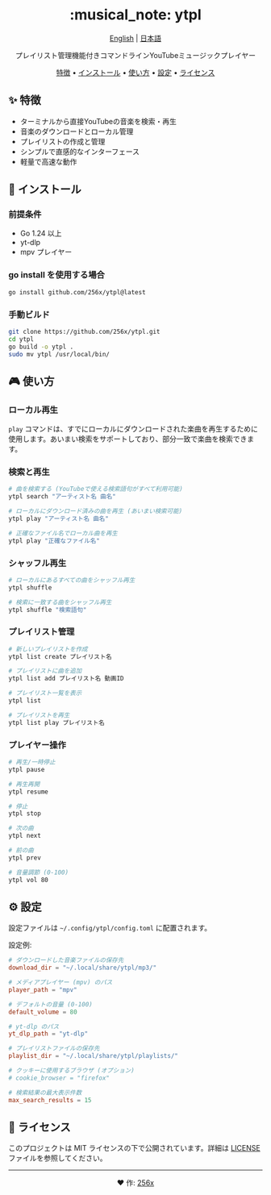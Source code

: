 <div align="center">
  <h1>:musical_note: ytpl</h1>
  <p>
    <a href="README.md">English</a> | <a href="README.ja.md">日本語</a>
  </p>
  <p>プレイリスト管理機能付きコマンドラインYouTubeミュージックプレイヤー</p>
  <p>
    <a href="#特徴">特徴</a> •
    <a href="#インストール">インストール</a> •
    <a href="#使い方">使い方</a> •
    <a href="#設定">設定</a> •
    <a href="#ライセンス">ライセンス</a>
  </p>
</div>

## ✨ 特徴

- ターミナルから直接YouTubeの音楽を検索・再生
- 音楽のダウンロードとローカル管理
- プレイリストの作成と管理
- シンプルで直感的なインターフェース
- 軽量で高速な動作

## 🚀 インストール

### 前提条件

- Go 1.24 以上
- yt-dlp
- mpv プレイヤー

### go install を使用する場合

```bash
go install github.com/256x/ytpl@latest
```

### 手動ビルド

```bash
git clone https://github.com/256x/ytpl.git
cd ytpl
go build -o ytpl .
sudo mv ytpl /usr/local/bin/
```

## 🎮 使い方

### ローカル再生

`play` コマンドは、すでにローカルにダウンロードされた楽曲を再生するために使用します。あいまい検索をサポートしており、部分一致で楽曲を検索できます。

### 検索と再生

```bash
# 曲を検索する (YouTubeで使える検索語句がすべて利用可能)
ytpl search "アーティスト名 曲名"

# ローカルにダウンロード済みの曲を再生 (あいまい検索可能)
ytpl play "アーティスト名 曲名"

# 正確なファイル名でローカル曲を再生
ytpl play "正確なファイル名"
```

### シャッフル再生

```bash
# ローカルにあるすべての曲をシャッフル再生
ytpl shuffle

# 検索に一致する曲をシャッフル再生
ytpl shuffle "検索語句"
```

### プレイリスト管理

```bash
# 新しいプレイリストを作成
ytpl list create プレイリスト名

# プレイリストに曲を追加
ytpl list add プレイリスト名 動画ID

# プレイリスト一覧を表示
ytpl list

# プレイリストを再生
ytpl list play プレイリスト名
```

### プレイヤー操作

```bash
# 再生/一時停止
ytpl pause

# 再生再開
ytpl resume

# 停止
ytpl stop

# 次の曲
ytpl next

# 前の曲
ytpl prev

# 音量調節 (0-100)
ytpl vol 80
```

## ⚙️ 設定

設定ファイルは `~/.config/ytpl/config.toml` に配置されます。

設定例:

```toml
# ダウンロードした音楽ファイルの保存先
download_dir = "~/.local/share/ytpl/mp3/"

# メディアプレイヤー (mpv) のパス
player_path = "mpv"

# デフォルトの音量 (0-100)
default_volume = 80

# yt-dlp のパス
yt_dlp_path = "yt-dlp"

# プレイリストファイルの保存先
playlist_dir = "~/.local/share/ytpl/playlists/"

# クッキーに使用するブラウザ (オプション)
# cookie_browser = "firefox"

# 検索結果の最大表示件数
max_search_results = 15
```

## 📜 ライセンス

このプロジェクトは MIT ライセンスの下で公開されています。詳細は [LICENSE](LICENSE) ファイルを参照してください。

---

<div align="center">
  <p>❤️ 作: <a href="https://github.com/256x">256x</a></p>
</div>
